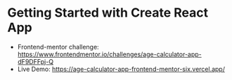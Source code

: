 # Getting Started with Create React App

- Frontend-mentor challenge: <https://www.frontendmentor.io/challenges/age-calculator-app-dF9DFFpj-Q>
- Live Demo: <https://age-calculator-app-frontend-mentor-six.vercel.app/>
